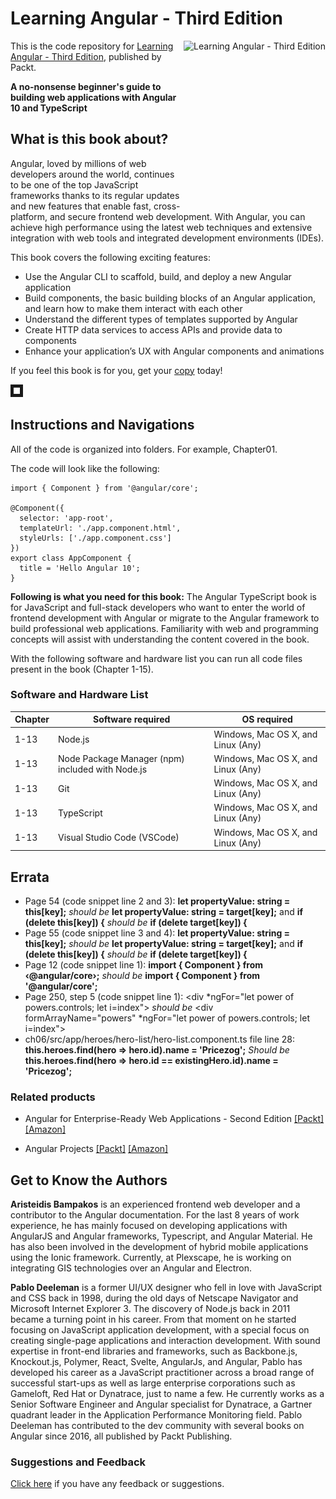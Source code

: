 # Learning Angular - Third Edition

<a href="https://www.packtpub.com/product/learning-angular-10-third-edition/9781839210662?utm_source=github&utm_medium=repository&utm_campaign=9781839210662"><img src="https://github.com/PacktPublishing/Learning-Angular--Third-Edition/raw/master/Book%20Cover%20for%20Learning%20Angular%20-%20Third%20Edition.jpg" alt="Learning Angular - Third Edition" height="256px" align="right"></a>

This is the code repository for [Learning Angular - Third Edition](https://www.packtpub.com/product/learning-angular-10-third-edition/9781839210662?utm_source=github&utm_medium=repository&utm_campaign=9781839210662), published by Packt.

**A no-nonsense beginner's guide to building web applications with Angular 10 and TypeScript**

## What is this book about?
Angular, loved by millions of web developers around the world, continues to be one of the top JavaScript frameworks thanks to its regular updates and new features that enable fast, cross-platform, and secure frontend web development. With Angular, you can achieve high performance using the latest web techniques and extensive integration with web tools and integrated development environments (IDEs).

This book covers the following exciting features: 
* Use the Angular CLI to scaffold, build, and deploy a new Angular application
* Build components, the basic building blocks of an Angular application, and learn how to make them interact with each other
* Understand the different types of templates supported by Angular
* Create HTTP data services to access APIs and provide data to components
* Enhance your application’s UX with Angular components and animations

If you feel this book is for you, get your [copy](https://www.amazon.com/dp/1839210664) today!

<a href="https://www.packtpub.com/?utm_source=github&utm_medium=banner&utm_campaign=GitHubBanner"><img src="https://raw.githubusercontent.com/PacktPublishing/GitHub/master/GitHub.png" 
alt="https://www.packtpub.com/" border="5" /></a>


## Instructions and Navigations
All of the code is organized into folders. For example, Chapter01.

The code will look like the following:
```
import { Component } from '@angular/core';

@Component({
  selector: 'app-root',
  templateUrl: './app.component.html',
  styleUrls: ['./app.component.css']
})
export class AppComponent {
  title = 'Hello Angular 10';
}

```

**Following is what you need for this book:**
The Angular TypeScript book is for JavaScript and full-stack developers who want to enter the world of frontend development with Angular or migrate to the Angular framework to build professional web applications. Familiarity with web and programming concepts will assist with understanding the content covered in the book.

With the following software and hardware list you can run all code files present in the book (Chapter 1-15).

### Software and Hardware List

| Chapter  | Software required                                 | OS required                        |
| -------- | ------------------------------------------------- | -----------------------------------|
| 1-13     | Node.js                                           | Windows, Mac OS X, and Linux (Any) |
| 1-13     | Node Package Manager (npm) included with Node.js  | Windows, Mac OS X, and Linux (Any) |
| 1-13     | Git                                               | Windows, Mac OS X, and Linux (Any) |
| 1-13     | TypeScript                                        | Windows, Mac OS X, and Linux (Any) |
| 1-13     | Visual Studio Code (VSCode)                       | Windows, Mac OS X, and Linux (Any) |


## Errata
* Page 54 (code snippet line 2 and 3): **let propertyValue: string = this[key];** _should be_ **let propertyValue: string = target[key];** and **if (delete this[key]) {** _should be_ **if (delete target[key]) {**
* Page 55 (code snippet line 3 and 4): **let propertyValue: string = this[key];** _should be_ **let propertyValue: string = target[key];** and **if (delete this[key]) {** _should be_ **if (delete target[key]) {**
* Page 12 (code snippet line 1): **import { Component } from ‹@angular/core›;** _should be_ **import { Component } from '@angular/core';** 
* Page 250, step 5 (code snippet line 1): <div *ngFor="let power of powers.controls; let i=index"> _should be_ <div formArrayName="powers" *ngFor="let power of powers.controls; let i=index">
* ch06/src/app/heroes/hero-list/hero-list.component.ts file line 28: **this.heroes.find(hero => hero.id).name = 'Pricezog';** _Should be_ **this.heroes.find(hero => hero.id == existingHero.id).name = 'Pricezog';**

### Related products <Other books you may enjoy>
* Angular for Enterprise-Ready Web Applications - Second Edition [[Packt]](https://www.packtpub.com/product/angular-for-enterprise-ready-web-applications-second-edition/9781838648800?utm_source=github&utm_medium=repository&utm_campaign=9781838648800) [[Amazon]](https://www.amazon.com/dp/1838648801)

* Angular Projects [[Packt]](https://www.packtpub.com/product/angular-projects/9781838559359?utm_source=github&utm_medium=repository&utm_campaign=9781838559359) [[Amazon]](https://www.amazon.com/dp/1838559353)

## Get to Know the Authors
**Aristeidis Bampakos**
is an experienced frontend web developer and a contributor to the Angular documentation. For the last 8 years of work experience, he has mainly focused on developing applications with AngularJS and Angular frameworks, Typescript, and Angular Material. He has also been involved in the development of hybrid mobile applications using the Ionic framework. Currently, at Plexscape, he is working on integrating GIS technologies over an Angular and Electron.

**Pablo Deeleman**
is a former UI/UX designer who fell in love with JavaScript and CSS back in 1998, during the old days of Netscape Navigator and Microsoft Internet Explorer 3. The discovery of Node.js back in 2011 became a turning point in his career. From that moment on he started focusing on JavaScript application development, with a special focus on creating single-page applications and interaction development. With sound expertise in front-end libraries and frameworks, such as Backbone.js, Knockout.js, Polymer, React, Svelte, AngularJs, and Angular, Pablo has developed his career as a JavaScript practitioner across a broad range of successful start-ups as well as large enterprise corporations such as Gameloft, Red Hat or Dynatrace, just to name a few. He currently works as a Senior Software Engineer and Angular specialist for Dynatrace, a Gartner quadrant leader in the Application Performance Monitoring field. Pablo Deeleman has contributed to the dev community with several books on Angular since 2016, all published by Packt Publishing.


### Suggestions and Feedback
[Click here](https://docs.google.com/forms/d/e/1FAIpQLSdy7dATC6QmEL81FIUuymZ0Wy9vH1jHkvpY57OiMeKGqib_Ow/viewform) if you have any feedback or suggestions.
